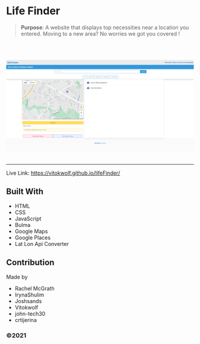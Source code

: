 # Life Finder


> **Purpose**: A website that displays top necessities near a location you entered. Moving to a new area? No worries we got you covered !
<br />
<br />

![GitHub Logo](./assets/images/lifeFinder.png)
<br/>
<br/>
 ____________________________________________________________________________
Live Link: https://vitokwolf.github.io/lifeFinder/
<br/>


## Built With
* HTML
* CSS
* JavaScript
* Bulma
* Google Maps
* Google Places
* Lat Lon Api Converter


## Contribution
Made by 
* Rachel McGrath
* IrynaShulim
* Joshsands
* Vitokwolf
* john-tech30
* crtijerina



### ©️2021 